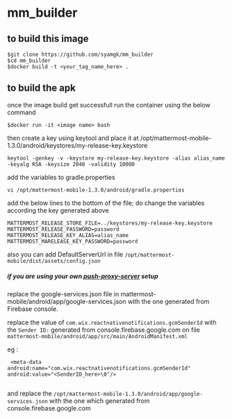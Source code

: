# mm_builder

## to build this image
```
$git clone https://github.com/syamgk/mm_builder
$cd mm_builder
$docker build -t <your_tag_name_here> .
```

## to build the apk

once the image build get successfull
run the container using the below command
```
$docker run -it <image name> bash
```

then create a key using keytool and place it at /opt/mattermost-mobile-1.3.0/android/keystores/my-release-key.keystore
```
keytool -genkey -v -keystore my-release-key.keystore -alias alias_name -keyalg RSA -keysize 2048 -validity 10000
```

add the variables to gradle.properties
```
vi /opt/mattermost-mobile-1.3.0/android/gradle.properties
```

add the below lines to the bottom of the file; do change the variables according the key generated above
```
MATTERMOST_RELEASE_STORE_FILE=../keystores/my-release-key.keystore
MATTERMOST_RELEASE_PASSWORD=password
MATTERMOST_RELEASE_KEY_ALIAS=alias_name
MATTERMOST_MARELEASE_KEY_PASSWORD=password

```

also you can add DefaultServerUrl in file `/opt/mattermost-mobile/dist/assets/config.json`

##### if you are using your own [push-proxy-server](https://github.com/mattermost/mattermost-push-proxy) setup  

replace the google-services.json file in mattermost-mobile/android/app/google-services.json with the one generated from Firebase console.

replace the value of `com.wix.reactnativenotifications.gcmSenderId` with the `Sender ID:` generated from console.firebase.google.com on file `mattermost-mobile/android/app/src/main/AndroidManifest.xml`

eg :
```
 <meta-data android:name="com.wix.reactnativenotifications.gcmSenderId" android:value="<SenderID_here>\0"/>
  
```
and replace the `/opt/mattermost-mobile-1.3.0/android/app/google-services.json`
with the one which generated from console.firebase.google.com


